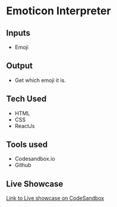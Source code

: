 # Emoticon Interpreter



## Inputs

 - Emoji


## Output

 - Get which emoji it is.

## Tech Used
 - HTML
 - CSS
 - ReactJs
 
 ## Tools used
 - Codesandbox.io
 - Github

  

## Live Showcase
[Link to Live showcase on CodeSandbox](https://4zxnb.csb.app/)

